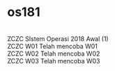 # os181
<br />
ZCZC SIstem Operasi 2018 Awal (1) 
<br />
ZCZC W01 Telah mencoba W01
<br />
ZCZC W02 Telah mencoba W02
<br />
ZCZC W03 Telah mencoba W03
